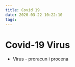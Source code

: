 ```yaml
---
title: Covid 19
date: 2020-03-22 10:22:10
tags:
---
```


# Covid-19 Virus

- Virus - proracun i procena